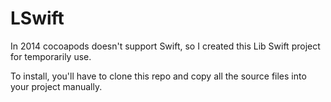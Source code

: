 LSwift
====

In 2014 cocoapods doesn't support Swift, so I created this Lib Swift project for temporarily use.

To install, you'll have to clone this repo and copy all the source files into your project manually.
